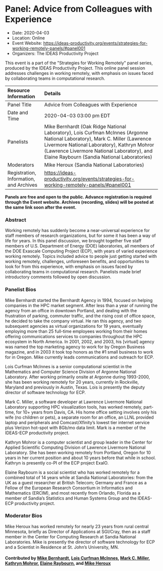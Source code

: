 















			   

<!-- Note: this label does NOT include the trailing colon -->





<!-- Note: this label does NOT include the trailing colon -->





# Panel: Advice from Colleagues with Experience

- Date: 2020-04-03
- Location: Online
- Event Website: https://ideas-productivity.org/events/strategies-for-working-remotely-panels/#panel001
- Organizers: The IDEAS Productivity Project
			   
This event is a part of the "Strategies for Working Remotely" 
panel series, produced by the IDEAS Productivity
Project.
This online panel session addresses challenges in working remotely, with emphasis on issues faced by collaborating teams in computational research.

Resource Information | Details
:--- | :---			   
Panel Title | Advice from Colleagues with Experience
Date and Time | 2020-04-03 03:00 pm EDT
Panelists | Mike Bernhardt (Oak Ridge National Laboratory), Lois Curfman McInnes (Argonne National Laboratory), Mark C. Miller (Lawrence Livermore National Laboratory), Kathryn Mohror (Lawrence Livermore National Laboratory),  and Elaine Raybourn (Sandia National Laboratories)
Moderators | Mike Heroux (Sandia National Laboratories)
Registration, Information, and Archives | 	<https://ideas-productivity.org/events/strategies-for-working-remotely-panels/#panel001>	   

**Panels are free and open to the public. Advance registration is required through the Event website. Archives (recording, slides) will be posted at the same link soon after the event.**

### Abstract
<p>Working remotely has suddenly become a near-universal experience for
staff members of research organizations, but for some it has been a
way of life for years.  In this panel discussion, we brought together
five staff members of U.S. Department of Energy (DOE) laboratories,
all members of the DOE Exascale Computing Project (ECP), with years of
varied experience working remotely.  Topics included advice to people
just getting started with working remotely, challenges, unforeseen
benefits, and opportunities to look for from this experience, with
emphasis on issues faced by collaborating teams in computational
research.  Panelists made brief introductory comments followed by open
discussion.</p>



### Panelist Bios
<p>Mike Bernhardt started the Bernhardt Agency in 1994, focused on
helping companies in the HPC market segment. After less than a year of
running the agency from an office in downtown Portland, and dealing
with the frustration of parking, commuter traffic, and the rising cost
of office space, he decided to take the company virtual.  He ran this
agency, and two subsequent agencies as virtual organizations for 19
years, eventually employing more than 25 full-time employees working
from their homes offering communications services to companies
throughout the HPC ecosystem in North America.  In 2001, 2002, and
2003, his [virtual] agency was named the top marketing agency to work
for by Oregon Business magazine, and in 2003 it took top honors as the
#1 small business to work for in Oregon.  Mike currently leads
communications and outreach for ECP.</p>
<p>Lois Curfman McInnes is a senior computational scientist in the
Mathematics and Computer Science Division of Argonne National
Laboratory.  After working primarily onsite at Argonne during
1993-2000, she has been working remotely for 20 years, currently in
Rockville, Maryland and previously in Austin, Texas.  Lois is
presently the deputy director of software technology for ECP.</p>
<p>Mark C. Miller, a software developer at Lawrence Livermore National
Laboratory supporting HPC visualization tools, has worked remotely,
part-time, for 10+ years from Davis, CA.  His home office setting
involves only his wife (no children or pets), a separate room for an
office, an LLNL provided laptop and peripherals and Comcast/Xfinity’s
lowest tier internet service plus Verizon hot-spot with 8Gb/mo data
limit.  Mark is a member of the IDEAS-ECP productivity project.</p>
<p>Kathryn Mohror is a computer scientist and group leader in the Center
for Applied Scientific Computing Division of Lawrence Livermore
National Laboratory. She has been working remotely from Portland,
Oregon for 10 years in her current position and about 10 years before
that while in school.  Kathryn is presently co-PI of the ECP project
ExaIO.</p>
<p>Elaine Raybourn is a social scientist who has worked remotely for a
combined total of 14 years while at Sandia National Laboratories: from
the UK as a guest researcher at British Telecom; Germany and France as
a Fellow of the European Research Consortium in Informatics and
Mathematics (ERCIM), and most recently from Orlando, Florida as a
member of Sandia’s Statistics and Human Systems Group and the
IDEAS-ECP productivity project.</p>

    


### Moderator Bios
<!-- Bio for panel 1 -->
<p>Mike Heroux has worked remotely for nearly 23 years from rural central
Minnesota, briefly as Director of Applications at SGI/Cray, then as a
staff member in the Center for Computing Research at Sandia National
Laboratories. Mike is presently the director of software technology
for ECP and a Scientist in Residence at St. John’s University, MN.</p>

    

#### Contributed by [Mike Bernhardt](https://github.com/mikeb650 "Mike Bernhardt GitHub profile"), [Lois Curfman McInnes](https://github.com/curfman "Lois Curfman McInnes GitHub profile"), [Mark C. Miller](https://github.com/markcmiller86 "Mark C. Miller GitHub profile"), [Kathryn Mohror](https://github.com/kathrynmohror "Kathryn Mohror GitHub profile"), [Elaine Raybourn](https://github.com/elaineraybourn "Elaine Raybourn GitHub profile"), and [Mike Heroux](https://github.com/maherou "Mike Heroux GitHub profile")

<!---
Publish: yes
Categories: skills
Topics: online learning
Level: 2
Prerequisites: default
Aggregate: none
--->






